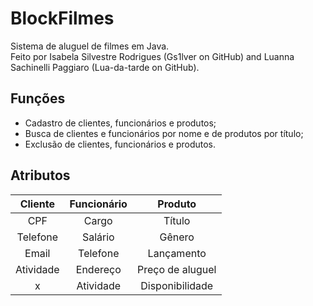 # BlockFilmes
Sistema de aluguel de filmes em Java.  
Feito por Isabela Silvestre Rodrigues (Gs1lver on GitHub) and Luanna Sachinelli Paggiaro (Lua-da-tarde on GitHub).

## Funções
* Cadastro de clientes, funcionários e produtos;
* Busca de clientes e funcionários por nome e de produtos por título;
* Exclusão de clientes, funcionários e produtos.

## Atributos
Cliente   | Funcionário | Produto          |
:--------:|:-----------:|:----------------:|
CPF       | Cargo       | Título           |
Telefone  | Salário     | Gênero           |
Email     | Telefone    | Lançamento       |
Atividade | Endereço    | Preço de aluguel |
   x      | Atividade   | Disponibilidade  |
